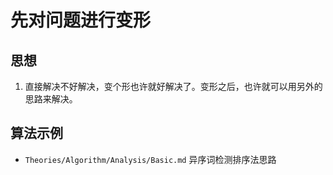 # 先对问题进行变形


## 思想
1. 直接解决不好解决，变个形也许就好解决了。变形之后，也许就可以用另外的思路来解决。


## 算法示例
* `Theories/Algorithm/Analysis/Basic.md` 异序词检测排序法思路